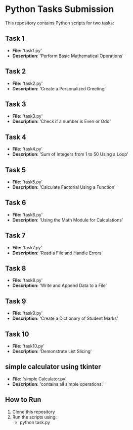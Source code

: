 # Python Tasks Submission
This repository contains Python scripts for two tasks:

## Task 1
- **File:** 'task1.py'
- **Description:** 'Perform Basic Mathematical Operations'

## Task 2
- **File:** 'task2.py'
- **Description:** 'Create a Personalized Greeting'

## Task 3
- **File:** 'task3.py'
- **Description:** 'Check if a number is Even or Odd'

## Task 4
- **File:** 'task4.py'
- **Description:** 'Sum of Integers from 1 to 50 Using a Loop'
## Task 5
- **File:** 'task5.py'
- **Description:** 'Calculate Factorial Using a Function'
## Task 6
- **File:** 'task6.py'
- **Description:** 'Using the Math Module for Calculations'
## Task 7
- **File:** 'task7.py'
- **Description:** 'Read a File and Handle Errors'
## Task 8
- **File:** 'task8.py'
- **Description:** 'Write and Append Data to a File'
## Task 9
- **File:** 'task9.py'
- **Description:** 'Create a Dictionary of Student Marks'
## Task 10
- **File:** 'task10.py'
- **Description:** 'Demonstrate List Slicing'
## simple calculator using tkinter
- **File:** 'simple Calculator.py'
- **Description:** 'contains all simple operations.'

## How to Run
1. Clone this repository
2. Run the scripts using:
    - python task.py
    
    

    
